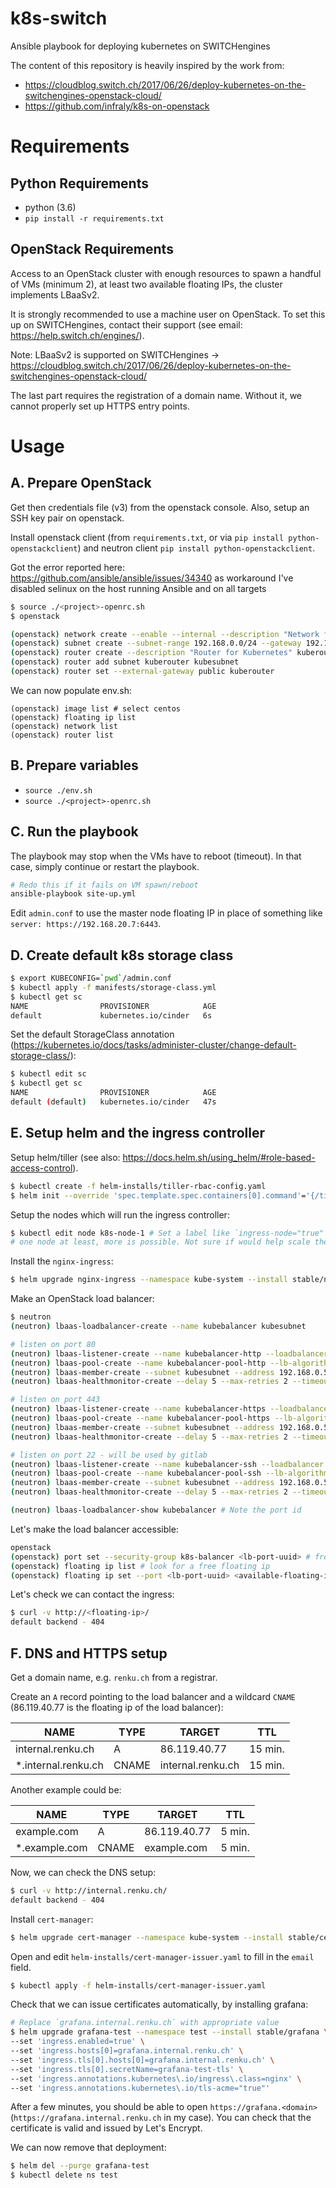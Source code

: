 # k8s-switch
Ansible playbook for deploying kubernetes on SWITCHengines

The content of this repository is heavily inspired by
the work from:
- https://cloudblog.switch.ch/2017/06/26/deploy-kubernetes-on-the-switchengines-openstack-cloud/
- https://github.com/infraly/k8s-on-openstack

# Requirements

## Python Requirements
- python (3.6)
- `pip install -r requirements.txt`

## OpenStack Requirements

Access to an OpenStack cluster with enough resources to spawn a handful of VMs (minimum 2), at least two available floating IPs,
the cluster implements LBaaSv2.

It is strongly recommended to use a machine user on OpenStack.
To set this up on SWITCHengines, contact their support (see email: https://help.switch.ch/engines/).

Note: LBaaSv2 is supported on SWITCHengines -> https://cloudblog.switch.ch/2017/06/26/deploy-kubernetes-on-the-switchengines-openstack-cloud/

The last part requires the registration of a domain name.
Without it, we cannot properly set up HTTPS entry points.

# Usage

## A. Prepare OpenStack

Get then credentials file (v3) from the openstack console.
Also, setup an SSH key pair on openstack.

Install openstack client (from `requirements.txt`, or via `pip install python-openstackclient`) and
neutron client `pip install python-openstackclient`.

Got the error reported here: https://github.com/ansible/ansible/issues/34340 as workaround I've disabled selinux on the host running Ansible and on all targets

```bash
$ source ./<project>-openrc.sh
$ openstack
```

```bash
(openstack) network create --enable --internal --description "Network for Kubernetes" kubenet
(openstack) subnet create --subnet-range 192.168.0.0/24 --gateway 192.168.0.254 --ip-version 4 --network kubenet kubesubnet
(openstack) router create --description "Router for Kubernetes" kuberouter
(openstack) router add subnet kuberouter kubesubnet
(openstack) router set --external-gateway public kuberouter
```

We can now populate env.sh:
```
(openstack) image list # select centos
(openstack) floating ip list
(openstack) network list
(openstack) router list
```

## B. Prepare variables
- `source ./env.sh`
- `source ./<project>-openrc.sh`

## C. Run the playbook

The playbook may stop when the VMs have to reboot (timeout).
In that case, simply continue or restart the playbook.

```bash
# Redo this if it fails on VM spawn/reboot
ansible-playbook site-up.yml
```

Edit `admin.conf` to use the master node floating IP in place of something like `server: https://192.168.20.7:6443`.

## D. Create default k8s storage class

```bash
$ export KUBECONFIG=`pwd`/admin.conf
$ kubectl apply -f manifests/storage-class.yml
$ kubectl get sc
NAME                PROVISIONER            AGE
default             kubernetes.io/cinder   6s
```

Set the default StorageClass annotation (https://kubernetes.io/docs/tasks/administer-cluster/change-default-storage-class/):

```bash
$ kubectl edit sc
$ kubectl get sc
NAME                PROVISIONER            AGE
default (default)   kubernetes.io/cinder   47s
```

## E. Setup helm and the ingress controller

Setup helm/tiller (see also:  https://docs.helm.sh/using_helm/#role-based-access-control).
```bash
$ kubectl create -f helm-installs/tiller-rbac-config.yaml
$ helm init --override 'spec.template.spec.containers[0].command'='{/tiller,--storage=secret,--listen=localhost:44134}' --service-account tiller --upgrade
```

Setup the nodes which will run the ingress controller:
```bash
$ kubectl edit node k8s-node-1 # Set a label like `ingress-node="true"`
# one node at least, more is possible. Not sure if would help scale the network though.
```

Install the `nginx-ingress`:
```bash
$ helm upgrade nginx-ingress --namespace kube-system --install stable/nginx-ingress -f helm-installs/nginx-values.yaml
```

Make an OpenStack load balancer:
```bash
$ neutron
(neutron) lbaas-loadbalancer-create --name kubebalancer kubesubnet

# listen on port 80
(neutron) lbaas-listener-create --name kubebalancer-http --loadbalancer kubebalancer --protocol HTTP --protocol-port 80
(neutron) lbaas-pool-create --name kubebalancer-pool-http --lb-algorithm ROUND_ROBIN --listener kubebalancer-http --protocol HTTP
(neutron) lbaas-member-create --subnet kubesubnet --address 192.168.0.5 --protocol-port 32080 kubebalancer-pool-http # use node IP we labelled (k8s-node-1)
(neutron) lbaas-healthmonitor-create --delay 5 --max-retries 2 --timeout 10 --type HTTP --url-path /healthz --pool kubebalancer-pool-http

# listen on port 443
(neutron) lbaas-listener-create --name kubebalancer-https --loadbalancer kubebalancer --protocol HTTPS --protocol-port 443
(neutron) lbaas-pool-create --name kubebalancer-pool-https --lb-algorithm ROUND_ROBIN --listener kubebalancer-https --protocol HTTPS
(neutron) lbaas-member-create --subnet kubesubnet --address 192.168.0.5 --protocol-port 32443 kubebalancer-pool-https # use node IP we labelled (k8s-node-1)
(neutron) lbaas-healthmonitor-create --delay 5 --max-retries 2 --timeout 10 --type HTTPS --url-path /healthz --pool kubebalancer-pool-https

# listen on port 22 - will be used by gitlab
(neutron) lbaas-listener-create --name kubebalancer-ssh --loadbalancer kubebalancer --protocol TCP --protocol-port 22
(neutron) lbaas-pool-create --name kubebalancer-pool-ssh --lb-algorithm ROUND_ROBIN --listener kubebalancer-ssh --protocol TCP
(neutron) lbaas-member-create --subnet kubesubnet --address 192.168.0.5 --protocol-port 32022 kubebalancer-pool-ssh # use node IP we labelled (k8s-node-1)
(neutron) lbaas-healthmonitor-create --delay 5 --max-retries 2 --timeout 10 --type TCP --pool kubebalancer-pool-ssh

(neutron) lbaas-loadbalancer-show kubebalancer # Note the port id
```

Let's make the load balancer accessible:
```bash
openstack
(openstack) port set --security-group k8s-balancer <lb-port-uuid> # from field vip_port_id
(openstack) floating ip list # look for a free floating ip
(openstack) floating ip set --port <lb-port-uuid> <available-floating-ip>
```

Let's check we can contact the ingress:
```bash
$ curl -v http://<floating-ip>/
default backend - 404
```

## F. DNS and HTTPS setup

Get a domain name, e.g. `renku.ch` from a registrar.

Create an `A` record pointing to the load balancer and
a wildcard `CNAME` (86.119.40.77 is the floating ip of the load balancer):

| NAME | TYPE | TARGET | TTL |
| ----- | -------- | ----- | -------- |
| internal.renku.ch | A | 86.119.40.77 | 15 min. |
| *.internal.renku.ch | CNAME | internal.renku.ch | 15 min. |

Another example could be:

| NAME | TYPE | TARGET | TTL |
| ----- | -------- | ----- | -------- |
| example.com | A | 86.119.40.77 | 5 min. |
| *.example.com | CNAME | example.com | 5 min. |

Now, we can check the DNS setup:
```bash
$ curl -v http://internal.renku.ch/
default backend - 404
```

Install `cert-manager`:
```bash
$ helm upgrade cert-manager --namespace kube-system --install stable/cert-manager -f helm-installs/cert-manager-values.yaml
```

Open and edit `helm-installs/cert-manager-issuer.yaml` to fill in the `email` field.

```bash
$ kubectl apply -f helm-installs/cert-manager-issuer.yaml
```

Check that we can issue certificates automatically, by installing grafana:
```bash
# Replace `grafana.internal.renku.ch` with appropriate value
$ helm upgrade grafana-test --namespace test --install stable/grafana \
--set 'ingress.enabled=true' \
--set 'ingress.hosts[0]=grafana.internal.renku.ch' \
--set 'ingress.tls[0].hosts[0]=grafana.internal.renku.ch' \
--set 'ingress.tls[0].secretName=grafana-test-tls' \
--set 'ingress.annotations.kubernetes\.io/ingress\.class=nginx' \
--set 'ingress.annotations.kubernetes\.io/tls-acme="true"'
```

After a few minutes, you should be able to open  `https://grafana.<domain>` (`https://grafana.internal.renku.ch` in my case).
You can check that the certificate is valid and issued by Let's Encrypt.

We can now remove that deployment:
```bash
$ helm del --purge grafana-test
$ kubectl delete ns test
```
